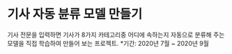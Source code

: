 # 기사 자동 뷴류 모델 만들기
기사 전문을 입력하면 기사가 8가지 카테고리중 어디에 속하는지 자동으로 분류해 주는 모델을 직접 학습하여 만들어 보는 프로젝트.
*기간: 2020년 7월 ~ 2020년 9월
